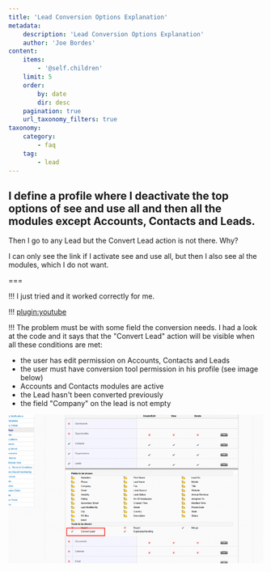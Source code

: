 ```yaml
---
title: 'Lead Conversion Options Explanation'
metadata:
    description: 'Lead Conversion Options Explanation'
    author: 'Joe Bordes'
content:
    items:
        - '@self.children'
    limit: 5
    order:
        by: date
        dir: desc
    pagination: true
    url_taxonomy_filters: true
taxonomy:
    category:
        - faq
    tag:
        - lead
---
```


<div class="notices blue">
<h2>I define a profile where I deactivate the top options of see and use all and then all the modules except Accounts, Contacts and Leads.</h2>

Then I go to any Lead but the Convert Lead action is not there. Why?

I can only see the link if I activate see and use all, but then I also see al the modules, which I do not want.</div>

===

!!! I just tried and it worked correctly for me.

!!! [plugin:youtube](https://youtu.be/wFnoEiOtNDU)

!!! The problem must be with some field the conversion needs. I had a look at the code and it says that the "Convert Lead" action will be visible when all these conditions are met:

- the user has edit permission on Accounts, Contacts and Leads
- the user must have conversion tool permission in his profile (see image below)
- Accounts and Contacts modules are active
- the Lead hasn't been converted previously
- the field "Company" on the lead is not empty

![](convertleadtoolpermission.png?width=100%)
